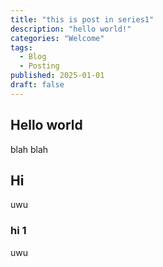 ```yaml
---
title: "this is post in series1"
description: "hello world!"
categories: "Welcome"
tags:
  - Blog
  - Posting
published: 2025-01-01
draft: false
---
```


## Hello world

blah blah

## Hi

uwu

### hi 1

uwu
